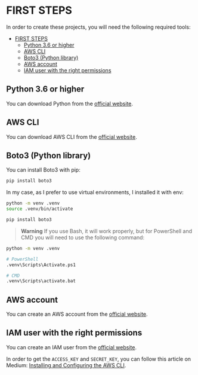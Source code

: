 # FIRST STEPS

In order to create these projects, you will need the following required tools:

- [FIRST STEPS](#first-steps)
  - [Python 3.6 or higher](#python-36-or-higher)
  - [AWS CLI](#aws-cli)
  - [Boto3 (Python library)](#boto3-python-library)
  - [AWS account](#aws-account)
  - [IAM user with the right permissions](#iam-user-with-the-right-permissions)

## Python 3.6 or higher

You can download Python from the [official website](https://www.python.org/downloads/).

## AWS CLI

You can download AWS CLI from the [official website](https://aws.amazon.com/cli/).

## Boto3 (Python library)

You can install Boto3 with pip:

```bash
pip install boto3
```

In my case, as I prefer to use virtual environments, I installed it with env:

```bash
python -m venv .venv
source .venv/bin/activate

pip install boto3
```

> **Warning**
> If you use Bash, it will work properly, but for PowerShell and CMD you will need to use the following command:

```bash
python -m venv .venv

# PowerShell
.venv\Scripts\Activate.ps1

# CMD
.venv\Scripts\activate.bat
```

## AWS account

You can create an AWS account from the [official website](https://aws.amazon.com/).

## IAM user with the right permissions

You can create an IAM user from the [official website](https://docs.aws.amazon.com/IAM/latest/UserGuide/id_users_create.html).

In order to get the `ACCESS_KEY` and `SECRET_KEY`, you can follow this article on Medium: [Installing and Configuring the AWS CLI](https://medium.com/@simonazhangzy/installing-and-configuring-the-aws-cli-7d33796e4a7c).
